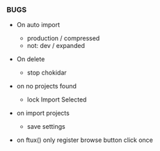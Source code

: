 ### BUGS

* On auto import
  * production / compressed
  * not: dev / expanded

* On delete
  * stop chokidar

* on no projects found
  * lock Import Selected

* on import projects
  * save settings

* on ftux() only register browse button click once
